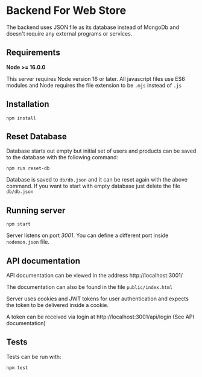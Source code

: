 # Backend For Web Store

The backend uses JSON file as its database instead of MongoDb and doesn't require any external programs or services.

## Requirements

**Node >= 16.0.0**

This server requires Node version 16 or later. All javascript files use ES6 modules
and Node requires the file extension to be ``.mjs`` instead of ``.js``

## Installation

```
npm install
```

## Reset Database

Database starts out empty but initial set of users and products can be saved
to the database with the following command:

```
npm run reset-db
```

Database is saved to ``db/db.json`` and it can be reset again with the above command.
If you want to start with empty database just delete the file ``db/db.json``



## Running server

```
npm start
```

Server listens on port _3001_. You can define a different port inside ``nodemon.json``
file.

## API documentation

API documentation can be viewed in the address http://localhost:3001/

The documentation can also be found in the file ``public/index.html``

Server uses cookies and JWT tokens for user authentication and expects the token
to be delivered inside a cookie.

A token can be received via login at http://localhost:3001/api/login (See API documentation)

## Tests

Tests can be run with:

```
npm test
```
